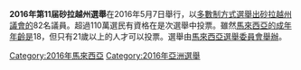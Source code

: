 **2016年第11届砂拉越州選舉**在2016年5月7日舉行，以[多數制方式選舉出](../Page/多數制.md "wikilink")[砂拉越州議會的](https://zh.wikipedia.org/wiki/砂拉越州議會 "wikilink")82名議員。超過110萬選民有資格在是次選舉中投票。雖然[馬來西亞的成年年齡是](https://zh.wikipedia.org/wiki/馬來西亞 "wikilink")18，但只有21歲以上的人才可以投票。選舉由[馬來西亞選舉委員會舉辦](../Page/馬來西亞選舉委員會.md "wikilink")。

[Category:2016年馬來西亞](https://zh.wikipedia.org/wiki/Category:2016年馬來西亞 "wikilink")
[Category:2016年亞洲選舉](https://zh.wikipedia.org/wiki/Category:2016年亞洲選舉 "wikilink")